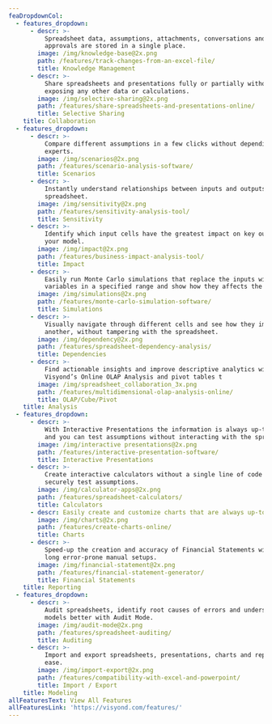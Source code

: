 ```yaml
---
feaDropdownCol:
  - features_dropdown:
      - descr: >-
          Spreadsheet data, assumptions, attachments, conversations and
          approvals are stored in a single place.
        image: /img/knowledge-base@2x.png
        path: /features/track-changes-from-an-excel-file/
        title: Knowledge Management
      - descr: >-
          Share spreadsheets and presentations fully or partially without
          exposing any other data or calculations.
        image: /img/selective-sharing@2x.png
        path: /features/share-spreadsheets-and-presentations-online/
        title: Selective Sharing
    title: Collaboration
  - features_dropdown:
      - descr: >-
          Compare different assumptions in a few clicks without depending on
          experts.
        image: /img/scenarios@2x.png
        path: /features/scenario-analysis-software/
        title: Scenarios
      - descr: >-
          Instantly understand relationships between inputs and outputs of your
          spreadsheet.
        image: /img/sensitivity@2x.png
        path: /features/sensitivity-analysis-tool/
        title: Sensitivity
      - descr: >-
          Identify which input cells have the greatest impact on key outputs of
          your model.
        image: /img/impact@2x.png
        path: /features/business-impact-analysis-tool/
        title: Impact
      - descr: >-
          Easily run Monte Carlo simulations that replace the inputs with random
          variables in a specified range and show how they affects the output.
        image: /img/simulations@2x.png
        path: /features/monte-carlo-simulation-software/
        title: Simulations
      - descr: >-
          Visually navigate through different cells and see how they impact one
          another, without tampering with the spreadsheet.
        image: /img/dependency@2x.png
        path: /features/spreadsheet-dependency-analysis/
        title: Dependencies
      - descr: >-
          Find actionable insights and improve descriptive analytics with
          Visyond’s Online OLAP Analysis and pivot tables t
        image: /img/spreadsheet_collaboration_3x.png
        path: /features/multidimensional-olap-analysis-online/
        title: OLAP/Cube/Pivot
    title: Analysis
  - features_dropdown:
      - descr: >-
          With Interactive Presentations the information is always up-to-date,
          and you can test assumptions without interacting with the spreadsheet.
        image: /img/interactive presentations@2x.png
        path: /features/interactive-presentation-software/
        title: Interactive Presentations
      - descr: >-
          Create interactive calculators without a single line of code and
          securely test assumptions.
        image: /img/calculator-apps@2x.png
        path: /features/spreadsheet-calculators/
        title: Calculators
      - descr: Easily create and customize charts that are always up-to-date.
        image: /img/charts@2x.png
        path: /features/create-charts-online/
        title: Charts
      - descr: >-
          Speed-up the creation and accuracy of Financial Statements without
          long error-prone manual setups.
        image: /img/financial-statement@2x.png
        path: /features/financial-statement-generator/
        title: Financial Statements
    title: Reporting
  - features_dropdown:
      - descr: >-
          Audit spreadsheets, identify root causes of errors and understand your
          models better with Audit Mode.
        image: /img/audit-mode@2x.png
        path: /features/spreadsheet-auditing/
        title: Auditing
      - descr: >-
          Import and export spreadsheets, presentations, charts and reports with
          ease.
        image: /img/import-export@2x.png
        path: /features/compatibility-with-excel-and-powerpoint/
        title: Import / Export
    title: Modeling
allFeaturesText: View All Features
allFeaturesLink: 'https://visyond.com/features/'
---
```



